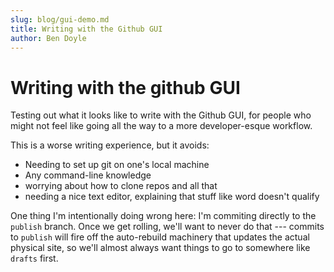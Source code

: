 ```yaml
---
slug: blog/gui-demo.md
title: Writing with the Github GUI
author: Ben Doyle
---
```


Writing with the github GUI
===========================

Testing out what it looks like to write with the Github GUI, for people who might not feel like going all the
way to a more developer-esque workflow.

This is a worse writing experience, but it avoids:
- Needing to set up git on one's local machine
- Any command-line knowledge
- worrying about how to clone repos and all that
- needing a nice text editor, explaining that stuff like word doesn't qualify

One thing I'm intentionally doing wrong here: I'm commiting directly to the `publish` branch. Once
we get rolling, we'll want to never do that --- commits to `publish` will fire off the auto-rebuild
machinery that updates the actual physical site, so we'll almost always want things to go to somewhere like `drafts` first.
